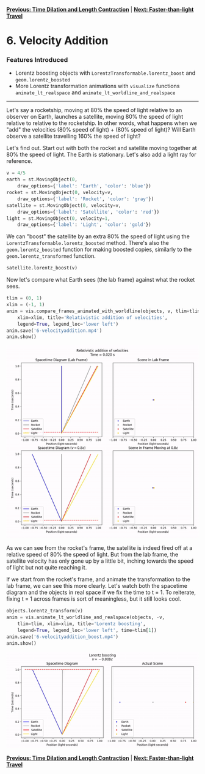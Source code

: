 [**Previous: Time Dilation and Length Contraction**](5-dilationcontraction.md) | [**Next: Faster-than-light Travel**](7-ftl.md)

# 6. Velocity Addition

### Features Introduced
- Lorentz boosting objects with `LorentzTransformable.lorentz_boost` and `geom.lorentz_boosted`
- More Lorentz transformation animations with `visualize` functions `animate_lt_realspace` and `animate_lt_worldline_and_realspace`

---

Let's say a rocketship, moving at 80% the speed of light relative to an observer on Earth, launches a satellite, moving 80% the speed of light relative to relative to the rocketship. In other words, what happens when we "add" the velocities (80% speed of light) + (80% speed of light)? Will Earth observe a satellite travelling 160% the speed of light?

Let's find out. Start out with both the rocket and satellite moving together at 80% the speed of light. The Earth is stationary. Let's also add a light ray for reference.

```python
v = 4/5
earth = st.MovingObject(0,
    draw_options={'label': 'Earth', 'color': 'blue'})
rocket = st.MovingObject(0, velocity=v,
    draw_options={'label': 'Rocket', 'color': 'gray'})
satellite = st.MovingObject(0, velocity=v,
    draw_options={'label': 'Satellite', 'color': 'red'})
light = st.MovingObject(0, velocity=1,
    draw_options={'label': 'Light', 'color': 'gold'})
```

We can "boost" the satellite by an extra 80% the speed of light using the `LorentzTransformable.lorentz_boosted` method. There's also the `geom.lorentz_boosted` function for making boosted copies, similarly to the `geom.lorentz_transformed` function.

```python
satellite.lorentz_boost(v)
```

Now let's compare what Earth sees (the lab frame) against what the rocket sees.

```python
tlim = (0, 1)
xlim = (-1, 1)
anim = vis.compare_frames_animated_with_worldline(objects, v, tlim=tlim,
    xlim=xlim, title='Relativistic addition of velocities',
    legend=True, legend_loc='lower left')
anim.save('6-velocityaddition.mp4')
anim.show()
```
![Relativistic addition of velocities](figures/6-velocityaddition.gif)

As we can see from the rocket's frame, the satellite is indeed fired off at a relative speed of 80% the speed of light. But from the lab frame, the satellite velocity has only gone up by a little bit, inching towards the speed of light but not quite reaching it.

If we start from the rocket's frame, and animate the transformation to the lab frame, we can see this more clearly. Let's watch both the spacetime diagram and the objects in real space if we fix the time to t = 1. To reiterate, fixing t = 1 across frames is sort of meaningless, but it still looks cool.

```python
objects.lorentz_transform(v)
anim = vis.animate_lt_worldline_and_realspace(objects, -v,
    tlim=tlim, xlim=xlim, title='Lorentz boosting',
    legend=True, legend_loc='lower left', time=tlim[1])
anim.save('6-velocityaddition_boost.mp4')
anim.show()
```
![Relativistic addition of velocities](figures/6-velocityaddition_boost.gif)

[**Previous: Time Dilation and Length Contraction**](5-dilationcontraction.md) | [**Next: Faster-than-light Travel**](7-ftl.md)